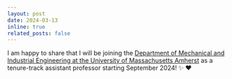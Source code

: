 ```yaml
---
layout: post
date: 2024-03-13
inline: true
related_posts: false
---
```


I am happy to share that I will be joining the [Department of Mechanical and Industrial Engineering at the University of Massachusetts Amherst](https://www.umass.edu/engineering/mechanical-and-industrial-engineering?_gl=1%2A2oh4pl%2A_gcl_au%2AMjExMTc1MjUwMy4xNzA2MjE4NTg4%2A_ga%2AMTQ5NjE5NzIzMi4xNjk4Mjk3NjU1%2A_ga_21RLS0L7EB%2AMTcxMDM2NTc0NC4xMzcuMC4xNzEwMzY1NzQ0LjAuMC4w) as a tenure-track assistant professor starting September 2024! :sparkles: :heart:
